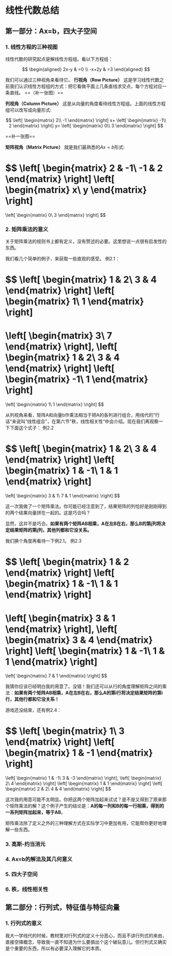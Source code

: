 # 线性代数总结

## 第一部分：Ax=b，四大子空间

### 1. 线性方程的三种视图

线性代数的研究起点是解线性方程组。看以下方程组：

$$
\begin{aligned}
2x-y & =0 \\
-x+2y & =3
\end{aligned}
$$

我们可以通过三种视角来看待它。
**行视角（Row Picture）**
这是学习线性代数之前我们认识线性方程组的方式：把它看做平面上几条直线求交点，每个方程对应一条直线。
==（补一张图）==

**列视角（Column Picture）**
这是从向量的角度看待线性方程组。上面的线性方程组可以改写成向量形式:

$$
\left[ \begin{matrix}
2\\
-1
\end{matrix} \right]
x+
\left[ \begin{matrix}
-1\\
2
\end{matrix} \right]
y=
\left[ \begin{matrix}
0\\
3
\end{matrix} \right]
$$

==补一张图==

**矩阵视角（Matrix Picture）**
就是我们最熟悉的$Ax=b$形式:

$$
\left[ \begin{matrix}
2 & -1\\
-1 & 2
\end{matrix} \right]
\left[ \begin{matrix}
x\\
y
\end{matrix} \right]
=
\left[ \begin{matrix}
0\\
3
\end{matrix} \right]
$$

### 2. 矩阵乘法的意义

关于矩阵乘法的规则书上都有定义，没有赘述的必要。这里想说一点很有启发性的东西。

我们看几个简单的例子，来获取一些直观的感受。
例2.1：

$$
\left[ \begin{matrix}
1 & 2\\
3 & 4
\end{matrix} \right]
\left[ \begin{matrix}
1\\
1
\end{matrix} \right]
=
\left[ \begin{matrix}
3\\
7
\end{matrix} \right],
\left[ \begin{matrix}
1 & 2\\
3 & 4
\end{matrix} \right]
\left[ \begin{matrix}
-1\\
1
\end{matrix} \right]
=
\left[ \begin{matrix}
1\\
1
\end{matrix} \right]
$$

从列视角来看，矩阵A和向量b作乘法相当于把A的各列进行组合，用线代的“行话”来说叫“线性组合”，在第六节”秩，线性相关性“中会介绍。现在我们再观察一下下面这个式子：
例2.2

$$
\left[ \begin{matrix}
1 & 2\\
3 & 4
\end{matrix} \right]
\left[ \begin{matrix}
1 & -1\\
1 & 1
\end{matrix} \right]
=
\left[ \begin{matrix}
3 & 1\\
7 & 1
\end{matrix} \right]
$$

这一次我做了一个矩阵乘法。你可能已经注意到了，结果矩阵的列恰好是刚刚得到的两个结果向量拼在一起的。这是巧合吗？

显然，这并不是巧合。**如果有两个矩阵AB相乘，A在左B在右，那么B的第j列将决定结果矩阵的第j列，其他列都和它没关系。**

我们换个角度再看待一下例2.1。
例2.3

$$
\left[ \begin{matrix}
1 & 2
\end{matrix} \right]
\left[ \begin{matrix}
1 & -1\\
1 & 1
\end{matrix} \right]
=
\left[ \begin{matrix}
3 & 1
\end{matrix} \right],
\left[ \begin{matrix}
3 & 4
\end{matrix} \right]
\left[ \begin{matrix}
1 & -1\\
1 & 1
\end{matrix} \right]
=
\left[ \begin{matrix}
7 & 1
\end{matrix} \right]
$$

我猜你应该已经明白我的用意了。没错！我们还可以从行的角度理解矩阵之间的乘法：**如果有两个矩阵AB相乘，A在左B在右，那么A的第i行将决定结果矩阵的第i行，其他行都和它没关系！**

游戏还没结束，还有例2.4：

$$
\left[ \begin{matrix}
1\\
3
\end{matrix} \right]
\left[ \begin{matrix}
1 & -1
\end{matrix} \right]
=
\left[ \begin{matrix}
1 & -1\\
3 & -3
\end{matrix} \right],
\left[ \begin{matrix}
2\\
4
\end{matrix} \right]
\left[ \begin{matrix}
1 & 1
\end{matrix} \right]
\left[ \begin{matrix}
2 & 2\\
4 & 4
\end{matrix} \right]
$$

这次我的用意可能不太明显。你把这两个矩阵加起来试试？是不是又得到了原来那个矩阵乘法的解？这个例子产生的结论是：**A的每一列和B的每一行相乘，得到的一系列矩阵加起来，等于AB**。

矩阵乘法除了定义之外的三种理解方式在实际学习中更加有用，它能帮你更好地理解一些东西。

### 3. 高斯-约当消元

### 4. Ax=b的解法及其几何意义

### 5. 四大子空间

### 6. 秩，线性相关性

## 第二部分：行列式，特征值与特征向量

### 1. 行列式的意义

我大一学线代的时候，教材里对行列式的定义十分恶心，而且不讲行列式的来由，直接空降概念，导致我一直不知道为什么要搞出个这个破玩意儿。但行列式又确实是个重要的东西，所以有必要深入理解它的本质。



